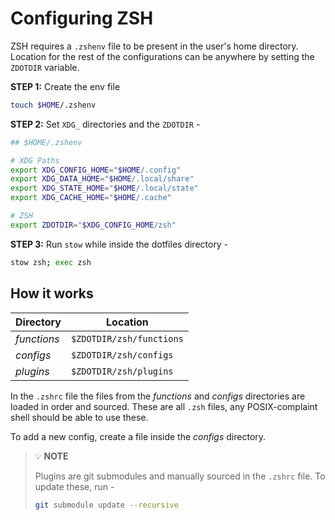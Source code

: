 # Configuring ZSH

ZSH requires a `.zshenv` file to be present in the
user's home directory. Location for the rest of the configurations
can be anywhere by setting the `ZDOTDIR` variable.

**STEP 1:** Create the env file

```sh
touch $HOME/.zshenv
```

**STEP 2:** Set `XDG_` directories and the `ZDOTDIR` -

```sh
## $HOME/.zshenv

# XDG Paths
export XDG_CONFIG_HOME="$HOME/.config"
export XDG_DATA_HOME="$HOME/.local/share"
export XDG_STATE_HOME="$HOME/.local/state"
export XDG_CACHE_HOME="$HOME/.cache"

# ZSH
export ZDOTDIR="$XDG_CONFIG_HOME/zsh"
```

**STEP 3:** Run `stow` while inside the dotfiles directory -

```sh
stow zsh; exec zsh
```

## How it works

| Directory | Location               |
| --------- | ---------------------- |
| *functions* | `$ZDOTDIR/zsh/functions` |
| *configs*   | `$ZDOTDIR/zsh/configs`   |
| *plugins* | `$ZDOTDIR/zsh/plugins`   |

In the `.zshrc` file the files from the *functions* and
*configs* directories are loaded in order and sourced.
These are all `.zsh` files, any POSIX-complaint shell
should be able to use these.

To add a new config, create a file inside the *configs* directory.

> 💡 **NOTE**
>
> Plugins are git submodules and manually sourced in the `.zshrc` file.
> To update these, run -
>
> ```sh
> git submodule update --recursive
> ```
